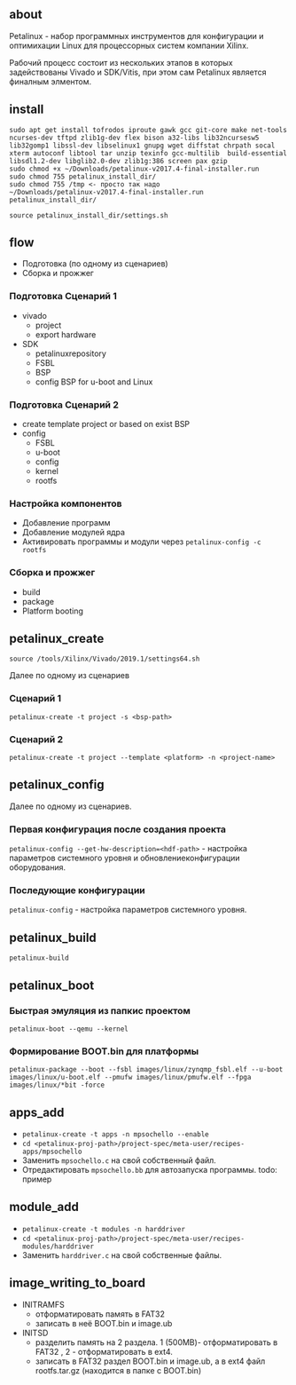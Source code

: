
## about

Petalinux - набор программных инструментов для конфигурации и оптимихации Linux для процессорных систем компании Xilinx.

Рабочий процесс состоит из нескольких этапов в которых задействованы Vivado и SDK/Vitis, при этом сам Petalinux является финалным элментом.

## install
```
sudo apt get install tofrodos iproute gawk gcc git-core make net-tools ncurses-dev tftpd zlib1g-dev flex bison a32-libs lib32ncursesw5 lib32gomp1 libssl-dev libselinux1 gnupg wget diffstat chrpath socal xterm autoconf libtool tar unzip texinfo gcc-multilib  build-essential libsdl1.2-dev libglib2.0-dev zlib1g:386 screen pax gzip
sudo chmod +x ~/Downloads/petalinux-v2017.4-final-installer.run
sudo chmod 755 petalinux_install_dir/
sudo chmod 755 /tmp <- просто так надо
~/Downloads/petalinux-v2017.4-final-installer.run petalinux_install_dir/
```

`source petalinux_install_dir/settings.sh`

## flow

+ Подготовка (по одному из сценариев)
+ Сборка и прожжег

### Подготовка Сценарий 1
+ vivado 
	* project
	* export hardware
+ SDK 
	* petalinuxrepository
	* FSBL
	* BSP
	* config BSP for u-boot and Linux 

### Подготовка Сценарий 2
+ create template project or based on exist BSP
+ config
    * FSBL	
    * u-boot
	* config
	* kernel
	* rootfs

###  Настройка компонентов
+ Добавление программ
+ Добавление модулей ядра
+ Активировать программы и модули через `petalinux-config -c rootfs`

### Сборка и прожжег
+ build
+ package
+ Platform booting


## petalinux_create
`source /tools/Xilinx/Vivado/2019.1/settings64.sh`

Далее по одному из сценариев

### Сценарий 1
`petalinux-create -t project -s <bsp-path>`

### Сценарий 2
`petalinux-create -t project --template <platform> -n <project-name>`


## petalinux_config
Далее по одному из сценариев.

### Первая конфигурация после создания проекта
`petalinux-config --get-hw-description=<hdf-path>` - настройка параметров системного уровня и обновлениеконфигурации оборудования.

### Последующие конфигурации
`petalinux-config` - настройка параметров системного уровня.


## petalinux_build
`petalinux-build`

## petalinux_boot

### Быстрая эмуляция из папкис проектом
`petalinux-boot --qemu --kernel`

### Формирование BOOT.bin для платформы
`petalinux-package --boot --fsbl images/linux/zynqmp_fsbl.elf --u-boot images/linux/u-boot.elf --pmufw images/linux/pmufw.elf --fpga images/linux/*bit -force`


## apps_add

+ `petalinux-create -t apps -n mpsochello --enable`
+ `cd <petalinux-proj-path>/project-spec/meta-user/recipes-apps/mpsochello`
+ Заменить `mpsochello.c` на свой собственный файл.
+ Отредактировать `mpsochello.bb` для автозапуска программы. todo: пример 

## module_add

+ `petalinux-create -t modules -n harddriver`
+ `cd <petalinux-proj-path>/project-spec/meta-user/recipes-modules/harddriver`
+ Заменить `harddriver.c` на свой собственные файлы.

## image_writing_to_board

+ INITRAMFS
	* отформатировать память в FAT32
	* записать в неё BOOT.bin и image.ub
+ INITSD
	* разделить память на 2 раздела. 1 (500MB)- отформатировать в FAT32 , 2 - отформатировать в ext4.
	* записать в FAT32 раздел BOOT.bin и image.ub, а в ext4 файл rootfs.tar.gz (находится в папке с BOOT.bin)